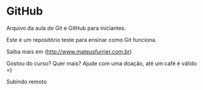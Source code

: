# GitHub

Arquivo da aula de Git e GitHub para iniciantes.

Este é um repositório teste para ensinar como Git funciona.

Saiba mais em (http://www.mateusfurrier.com.br)



Gostou do curso? Quer mais? Ajude com uma doação, até um café é válido =)

Subindo remoto
